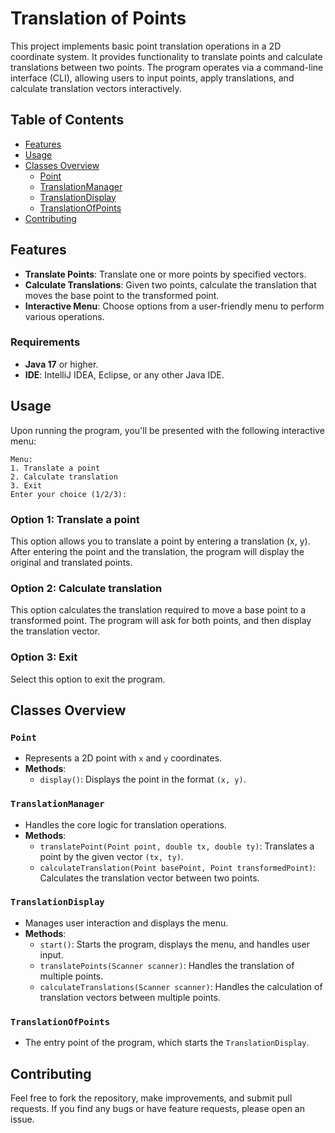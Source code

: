 # Translation of Points

This project implements basic point translation operations in a 2D coordinate system. It provides functionality to translate points and calculate translations between two points. The program operates via a command-line interface (CLI), allowing users to input points, apply translations, and calculate translation vectors interactively.

## Table of Contents

- [Features](#features)
- [Usage](#usage)
- [Classes Overview](#classes-overview)
    - [Point](#point)
    - [TranslationManager](#translationmanager)
    - [TranslationDisplay](#translationdisplay)
    - [TranslationOfPoints](#translationofpoints)
- [Contributing](#contributing)

## Features

- **Translate Points**: Translate one or more points by specified vectors.
- **Calculate Translations**: Given two points, calculate the translation that moves the base point to the transformed point.
- **Interactive Menu**: Choose options from a user-friendly menu to perform various operations.


### Requirements

- **Java 17** or higher.
- **IDE**: IntelliJ IDEA, Eclipse, or any other Java IDE.


## Usage

Upon running the program, you'll be presented with the following interactive menu:

```plaintext
Menu:
1. Translate a point
2. Calculate translation
3. Exit
Enter your choice (1/2/3): 
```

### Option 1: Translate a point
This option allows you to translate a point by entering a translation (x, y). After entering the point and the translation, the program will display the original and translated points.

### Option 2: Calculate translation
This option calculates the translation required to move a base point to a transformed point. The program will ask for both points, and then display the translation vector.

### Option 3: Exit
Select this option to exit the program.


## Classes Overview

### `Point`
- Represents a 2D point with `x` and `y` coordinates.
- **Methods**:
    - `display()`: Displays the point in the format `(x, y)`.

### `TranslationManager`
- Handles the core logic for translation operations.
- **Methods**:
    - `translatePoint(Point point, double tx, double ty)`: Translates a point by the given vector `(tx, ty)`.
    - `calculateTranslation(Point basePoint, Point transformedPoint)`: Calculates the translation vector between two points.

### `TranslationDisplay`
- Manages user interaction and displays the menu.
- **Methods**:
    - `start()`: Starts the program, displays the menu, and handles user input.
    - `translatePoints(Scanner scanner)`: Handles the translation of multiple points.
    - `calculateTranslations(Scanner scanner)`: Handles the calculation of translation vectors between multiple points.

### `TranslationOfPoints`
- The entry point of the program, which starts the `TranslationDisplay`.

## Contributing

Feel free to fork the repository, make improvements, and submit pull requests. If you find any bugs or have feature requests, please open an issue.
